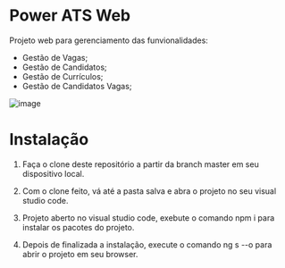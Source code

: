 # Power ATS Web

Projeto web para gerenciamento das funvionalidades:

* Gestão de Vagas;
* Gestão de Candidatos;
* Gestão de Currículos;
* Gestão de Candidatos Vagas;

![image](https://github.com/tiladeira/PowerATSWeb/assets/6598511/899b6867-7f1c-4f2c-992b-5b7391ba3b7b)

# Instalação

1) Faça o clone deste repositório a partir da branch master em seu dispositivo local.

2) Com o clone feito, vá até a pasta salva e abra o projeto no seu visual studio code.

3) Projeto aberto no visual studio code, exebute o comando npm i para instalar os pacotes do projeto.

4) Depois de finalizada a instalação, execute o comando ng s --o para abrir o projeto em seu browser.
